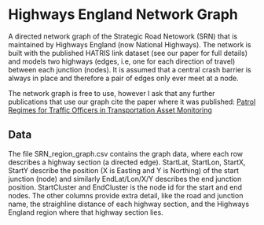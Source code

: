 # Highways England Network Graph

A directed network graph of the Strategic Road Netowork (SRN) that is maintained by Highways England (now National Highways). 
The network is built with the published HATRIS link dataset (see our paper for full details) and models two highways (edges, i.e, one for each direction of travel) between each junction (nodes). 
It is assumed that a central crash barrier is always in place and therefore a pair of edges only ever meet at a node.

The network graph is free to use, however I ask that any further publications that use our graph cite the paper where it was published: [Patrol Regimes for Traffic Officers in Transportation Asset Monitoring](https://journals.sagepub.com/doi/full/10.1177/03611981221103243#:~:text=Within%20the%20simulation%2C%20TOs%20patrolled,across%20the%20entire%20highway%20network)

## Data
The file SRN_region_graph.csv contains the graph data, where each row describes a highway section (a directed edge).
StartLat, StartLon, StartX, StartY describe the position (X is Easting and Y is Northing) of the start junction (node) and similarly EndLat/Lon/X/Y describes the end junction position. StartCluster and EndCluster is the node id for the start and end nodes. 
The other columns provide extra detail, like the road and junction name, the straighline distance of each highway section, and the Highways England region where that highway section lies. 
